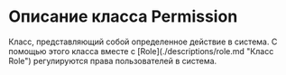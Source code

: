 # Описание класса Permission
<p>Класс, представляющий собой определенное действие в система. С помощью этого класса вместе с [Role](./descriptions/role.md "Класс Role") регулируются права пользователей в система.</p>
